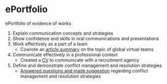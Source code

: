 # ePortfolio
ePortfolio of evidence of works
1. Explain communication concepts and strategies
2. Show confidence and skills in oral communications and presentations
3. Work effectively as a part of a team
    - Cowrote an [article summary](Week%206%20writing%20mob.docx) on the topic of global virtual teams 
4. Communicate effectively in a professional context
    - Created a [CV](Jake%20Vanderkruk%20Hays%20CV.pdf) to communicate with a recruitment agency
5. Define and demonstrate conflict management and resolution strategies
    - [Answered questions and made suggestion](Wk4%20Conflict%20Scenario%20(2).docx) regarding conflict management and resolution strategies
